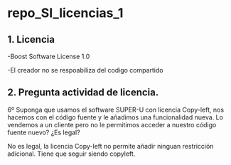 # repo_SI_licencias_1
## 1. Licencia
 -Boost Software License 1.0
 
 -El creador no se respoabiliza del codigo compartido
## 2. Pregunta actividad de licencia.
6º Suponga que usamos el software SUPER-U con licencia Copy-left, nos hacemos con el código fuente y le añadimos una funcionalidad nueva. Lo vendemos a un cliente pero no le permitimos acceder a nuestro código fuente nuevo? ¿Es legal?


No es legal, la licencia Copy-left no permite añadir ninguan restricción adicional. Tiene que seguir siendo copyleft.
